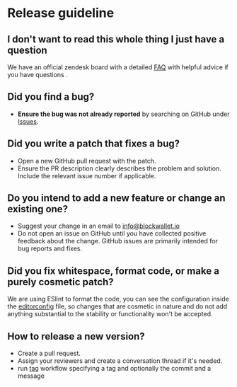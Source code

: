 # Release guideline

## I don't want to read this whole thing I just have a question

We have an official zendesk board with a detailed [FAQ](https://help.blockwallet.io/) with helpful advice if you have questions .

## Did you find a bug?

- **Ensure the bug was not already reported** by searching on GitHub under [Issues](https://github.com/block-wallet/extension-background/issues).

## Did you write a patch that fixes a bug?

- Open a new GitHub pull request with the patch.
- Ensure the PR description clearly describes the problem and solution. Include the relevant issue number if applicable.

## Do you intend to add a new feature or change an existing one?

- Suggest your change in an email to info@blockwallet.io
- Do not open an issue on GitHub until you have collected positive feedback about the change. GitHub issues are primarily intended for bug reports and fixes.

## Did you fix whitespace, format code, or make a purely cosmetic patch?

We are using ESlint to format the code, you can see the configuration inside the [editorconfig](https://github.com/block-wallet/extension-background/blob/master/.editorconfig) file, so changes that are cosmetic in nature and do not add anything substantial to the stability or functionality won't be accepted.

## How to release a new version?

- Create a pull request.
- Assign your reviewers and create a conversation thread if it's needed.
- run [tag](https://github.com/block-wallet/extension-background/actions/workflows/tag.yml) workflow specifying a tag and optionally the commit and a message
